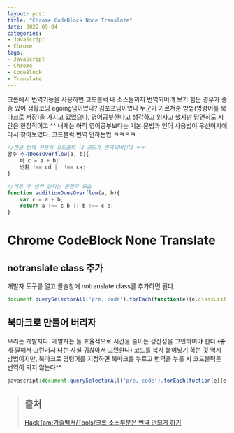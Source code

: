 ```yaml
---
layout: post
title: "Chrome CodeBlock None Translate"
date: 2022-09-04
categories:
- JavaScript
- Chrome
tags:
- JavaScript
- Chrome
- CodeBlock
- Translate
---
```


크롬에서 번역기능을 사용하면 코드블럭 내 소스들까지 번역되버려 보기 힘든 경우가 종종 있어 생활코딩 egoing님이였나? 김포프님이였나 누군가 가르쳐준 방법(명령어를 북마크로 저장)을 가지고 있었으나, 영어공부한다고 생각하고 읽자고 했지만 당연히도 시간은 한정적이고 ^^ 내게는 아직 영어공부보다는 기본 문법과 언어 사용법이 우선이기에 다시 찾아보았다. 코드블럭 번역 안하는법 ㅋㅋㅋㅋ
```javascript
//한글 번역 적용시 코드블럭 내 코드가 번역되버린다 ㅜㅜ
함수 추가DoesOverflow(a, b){
    바 c = a + b;
    반환 !== cd || !== ca;
}

//적용 후 번역 안되는 원형의 모습
function additionDoesOverflow(a, b){
    var c = a + b;
    return a !== c-b || b !== c-a;
}
```

# Chrome CodeBlock None Translate

## notranslate class 추가
개발자 도구를 열고 콜솔창에 notranslate class를 추가하면 된다.
```javascript
document.querySelectorAll('pre, code').forEach(function(e){e.classList.add('notranslate');})
```

## 북마크로 만들어 버리자
우리는 개발자다. 개발자는 늘 효율적으로 시간을 줄이는 생산성을 고민하여야 한다.~~(좋게 말해서 그런거지 나는 사실 귀찮아서 고민한다)~~ 코드를 복사 붙여넣기 하는 것 역시 방법이지만, 북마크로 명령어를 지정하면 북마크를 누르고 번역을 누를 시 코드블럭은 번역이 되지 않는다^^
```javascript
javascript:document.querySelectorAll('pre, code').forEach(fuction(e){e.classList.add('notranslate');});
```

> ## 출처
> [HackTam:기술백서/Tools/크롬 소스부분은 번역 안되게 하기](https://hacktam.kr/etclec/153)